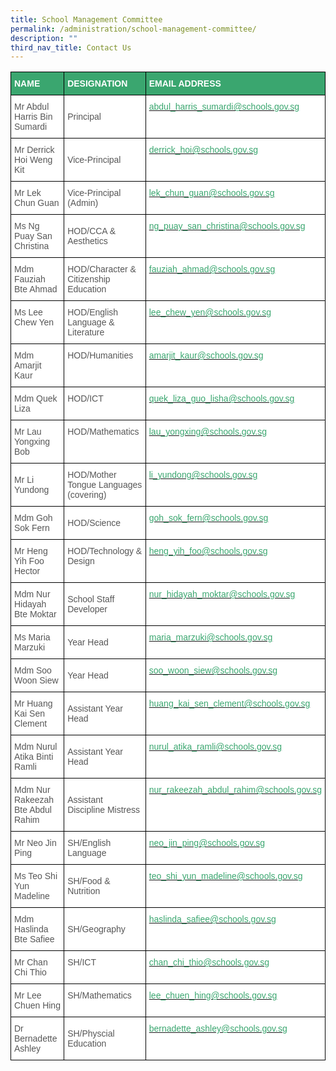 ```yaml
---
title: School Management Committee
permalink: /administration/school-management-committee/
description: ""
third_nav_title: Contact Us
---
```


<style type="text/css">
.tg  {border-collapse:collapse;border-spacing:0;}
.tg td{border-color:black;border-style:solid;border-width:1px;font-family:Arial, sans-serif;font-size:14px;
  overflow:hidden;padding:10px 5px;word-break:normal;}
.tg th{border-color:black;border-style:solid;border-width:1px;font-family:Arial, sans-serif;font-size:14px;
  font-weight:normal;overflow:hidden;padding:10px 5px;word-break:normal;}
.tg .tg-5ite{background-color:#3AA66F;color:#FFF;font-weight:bold;text-align:left;vertical-align:top}
.tg .tg-mwz3{background-color:#FFF;color:#565656;text-align:left;vertical-align:middle}
.tg .tg-av5t{background-color:#FFF;color:#3AA66F;text-align:left;vertical-align:top}
.tg .tg-njgx{background-color:#FFF;color:#565656;text-align:left;vertical-align:top}
</style>
<table class="tg">
<thead>
  <tr>
    <th class="tg-5ite">NAME</th>
    <th class="tg-5ite">DESIGNATION</th>
    <th class="tg-5ite">EMAIL ADDRESS</th>
  </tr>
</thead>
<tbody>
  <tr>
    <td class="tg-mwz3"><span style="color:#565656">Mr Abdul Harris Bin Sumardi</span></td>
    <td class="tg-mwz3"><span style="color:#565656">Principal</span></td>
    <td class="tg-av5t"><a href="mailto:abdul_harris_sumardi@schools.gov.sg"><span style="text-decoration:none;color:#3AA66F">abdul_harris_sumardi@schools.gov.sg</span></a></td>
  </tr>
  <tr>
    <td class="tg-mwz3"><span style="color:#565656">Mr Derrick Hoi Weng Kit </span></td>
    <td class="tg-mwz3"><span style="color:#565656"> Vice-Principal</span></td>
    <td class="tg-av5t"><a href="mailto:derrick_hoi@schools.gov.sg"><span style="text-decoration:none;color:#3AA66F">derrick_hoi@schools.gov.sg</span></a><span style="color:#565656"> </span></td>
  </tr>
  <tr>
    <td class="tg-mwz3"><span style="color:#565656">Mr Lek Chun Guan </span></td>
    <td class="tg-mwz3"><span style="color:#565656">Vice-Principal (Admin)</span></td>
    <td class="tg-av5t"><a href="mailto:lek_chun_guan@schools.gov.sg"><span style="text-decoration:none;color:#3AA66F">lek_chun_guan@schools.gov.sg</span></a></td>
  </tr>
  <tr>
    <td class="tg-mwz3"><span style="color:#565656">Ms Ng Puay San Christina</span></td>
    <td class="tg-mwz3"><span style="color:#565656">HOD/CCA &amp; Aesthetics</span></td>
    <td class="tg-av5t"><a href="mailto:ng_puay_san_christina@schools.gov.sg"><span style="text-decoration:none;color:#3AA66F">ng_puay_san_christina@schools.gov.sg</span></a></td>
  </tr>
  <tr>
    <td class="tg-mwz3"><span style="color:#565656">Mdm Fauziah Bte Ahmad</span></td>
    <td class="tg-mwz3"><span style="color:#565656">HOD/Character &amp; Citizenship Education</span></td>
    <td class="tg-av5t"><a href="mailto:fauziah_ahmad@schools.gov.sg"><span style="text-decoration:none;color:#3AA66F">fauziah_ahmad@schools.gov.sg</span></a><br></td>
  </tr>
  <tr>
    <td class="tg-njgx">Ms Lee Chew Yen</td>
    <td class="tg-njgx">HOD/English Language &amp; Literature</td>
    <td class="tg-av5t"><a href="mailto:lee_chew_yen@schools.gov.sg"><span style="text-decoration:none;color:#3AA66F">lee_chew_yen@schools.gov.sg</span></a></td>
  </tr>
  <tr>
    <td class="tg-njgx">Mdm Amarjit Kaur</td>
    <td class="tg-njgx">HOD/Humanities</td>
    <td class="tg-av5t"><a href="mailto:amarjit_kaur@schools.gov.sg"><span style="text-decoration:none;color:#3AA66F">amarjit_kaur@schools.gov.sg</span></a><br></td>
  </tr>
  <tr>
    <td class="tg-njgx">Mdm Quek Liza</td>
    <td class="tg-njgx">HOD/ICT</td>
    <td class="tg-av5t"><a href="mailto:quek_liza_guo_lisha@schools.gov.sg"><span style="text-decoration:none;color:#3AA66F">quek_liza_guo_lisha@schools.gov.sg</span></a><br></td>
  </tr>
  <tr>
    <td class="tg-njgx">Mr Lau Yongxing Bob</td>
    <td class="tg-njgx">HOD/Mathematics</td>
    <td class="tg-av5t"><a href="mailto:lau_yongxing@schools.gov.sg"><span style="text-decoration:none;color:#3AA66F">lau_yongxing@schools.gov.sg</span></a><br></td>
  </tr>
  <tr>
    <td class="tg-mwz3"><span style="color:#565656">Mr Li Yundong</span><br></td>
    <td class="tg-mwz3"><span style="color:#565656">HOD/Mother Tongue Languages (covering)</span><br></td>
    <td class="tg-av5t"><a href="mailto:li_yundong@schools.gov.sg"><span style="text-decoration:none;color:#3AA66F">li_yundong@schools.gov.sg</span></a><br></td>
  </tr>
  <tr>
    <td class="tg-mwz3"><span style="color:#565656">Mdm Goh Sok Fern</span></td>
    <td class="tg-mwz3"><span style="color:#565656">HOD/Science</span></td>
    <td class="tg-av5t"><a href="mailto:goh_sok_fern@schools.gov.sg"><span style="text-decoration:none;color:#3AA66F">goh_sok_fern@schools.gov.sg</span></a><br></td>
  </tr>
  <tr>
    <td class="tg-mwz3"><span style="color:#565656">Mr Heng Yih Foo Hector</span></td>
    <td class="tg-njgx">HOD/Technology &amp; Design</td>
    <td class="tg-av5t"><a href="mailto:heng_yih_foo@schools.gov.sg"><span style="text-decoration:none;color:#3AA66F">heng_yih_foo@schools.gov.sg</span></a><br></td>
  </tr>
  <tr>
    <td class="tg-njgx">Mdm Nur Hidayah Bte Moktar<span style="color:#565656"> </span><br></td>
    <td class="tg-mwz3"><span style="color:#565656">School Staff Developer</span></td>
    <td class="tg-av5t"><a href="mailto:nur_hidayah_moktar@schools.gov.sg"><span style="text-decoration:none;color:#3AA66F">nur_hidayah_moktar@schools.gov.sg</span></a><span style="color:#565656"> </span></td>
  </tr>
  <tr>
    <td class="tg-mwz3"><span style="color:#565656">Ms Maria Marzuki</span><br></td>
    <td class="tg-mwz3"><span style="color:#565656">Year Head</span><br></td>
    <td class="tg-av5t"><a href="mailto:maria_marzuki@schools.gov.sg"><span style="text-decoration:none;color:#3AA66F">maria_marzuki@schools.gov.sg</span></a><br></td>
  </tr>
  <tr>
    <td class="tg-mwz3"><span style="color:#565656">Mdm Soo Woon Siew</span><br></td>
    <td class="tg-mwz3"><span style="color:#565656">Year Head</span><br></td>
    <td class="tg-av5t"><a href="mailto:soo_woon_siew@schools.gov.sg"><span style="text-decoration:none;color:#3AA66F">soo_woon_siew@schools.gov.sg</span></a><br></td>
  </tr>
  <tr>
    <td class="tg-mwz3"><span style="color:#565656">Mr Huang Kai Sen Clement</span></td>
    <td class="tg-mwz3"><span style="color:#565656">Assistant Year Head</span></td>
    <td class="tg-av5t"><a href="mailto:huang_kai_sen_clement@schools.gov.sg"><span style="text-decoration:none;color:#3AA66F">huang_kai_sen_clement@schools.gov.sg</span></a><br></td>
  </tr>
  <tr>
    <td class="tg-mwz3"><span style="color:#565656">Mdm Nurul Atika Binti Ramli</span><br></td>
    <td class="tg-mwz3"><span style="color:#565656">Assistant Year Head</span></td>
    <td class="tg-av5t"><a href="mailto:nurul_atika_ramli@schools.gov.sg"><span style="text-decoration:none;color:#3AA66F">nurul_atika_ramli@schools.gov.sg</span></a></td>
  </tr>
  <tr>
    <td class="tg-mwz3"><span style="color:#565656">Mdm Nur Rakeezah Bte Abdul Rahim</span><br></td>
    <td class="tg-mwz3"><span style="color:#565656">Assistant Discipline Mistress</span></td>
    <td class="tg-av5t"><a href="mailto:nur_rakeezah_abdul_rahim@schools.gov.sg"><span style="text-decoration:none;color:#3AA66F">nur_rakeezah_abdul_rahim@schools.gov.sg</span></a><br></td>
  </tr>
  <tr>
    <td class="tg-mwz3"><span style="color:#565656">Mr Neo Jin Ping</span></td>
    <td class="tg-mwz3"><span style="color:#565656">SH/English Language</span></td>
    <td class="tg-av5t"><a href="mailto:neo_jin_ping@schools.gov.sg"><span style="text-decoration:none;color:#3AA66F">neo_jin_ping@schools.gov.sg</span></a></td>
  </tr>
  <tr>
    <td class="tg-mwz3"><span style="color:#565656">Ms Teo Shi Yun Madeline</span></td>
    <td class="tg-mwz3"><span style="color:#565656">SH/Food &amp; Nutrition</span></td>
    <td class="tg-av5t"><a href="mailto:teo_shi_yun_madeline@schools.gov.sg"><span style="text-decoration:none;color:#3AA66F">teo_shi_yun_madeline@schools.gov.sg</span></a><br></td>
  </tr>
  <tr>
    <td class="tg-mwz3"><span style="color:#565656">Mdm Haslinda Bte Safiee</span></td>
    <td class="tg-mwz3"><span style="color:#565656">SH/Geography</span></td>
    <td class="tg-av5t"><a href="mailto:haslinda_safiee@schools.gov.sg"><span style="text-decoration:none;color:#3AA66F">haslinda_safiee@schools.gov.sg</span></a><br></td>
  </tr>
  <tr>
    <td class="tg-njgx">Mr Chan Chi Thio</td>
    <td class="tg-njgx">SH/ICT </td>
    <td class="tg-av5t"><a href="mailto:chan_chi_thio@schools.gov.sg"><span style="text-decoration:none;color:#3AA66F">chan_chi_thio@schools.gov.sg</span></a><br></td>
  </tr>
  <tr>
    <td class="tg-njgx">Mr Lee Chuen Hing<span style="color:#565656"> </span></td>
    <td class="tg-njgx">SH/Mathematics<span style="color:#565656"> </span></td>
    <td class="tg-av5t"><a href="mailto:lee_chuen_hing@schools.gov.sg"><span style="text-decoration:none;color:#3AA66F">lee_chuen_hing@schools.gov.sg</span></a><br></td>
  </tr>
  <tr>
    <td class="tg-mwz3"><span style="color:#565656">Dr Bernadette Ashley </span></td>
    <td class="tg-mwz3"><span style="color:#565656">SH/Physcial Education</span>    <span style="color:#565656"> </span></td>
    <td class="tg-av5t"><a href="mailto:bernadette_ashley@schools.gov.sg"><span style="text-decoration:none;color:#3AA66F">bernadette_ashley@schools.gov.sg</span></a><span style="color:#565656"> </span></td>
  </tr>
</tbody>
</table>